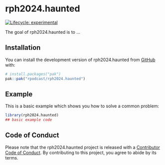 
# rph2024.haunted

<!-- badges: start -->
[![Lifecycle: experimental](https://img.shields.io/badge/lifecycle-experimental-orange.svg)](https://lifecycle.r-lib.org/articles/stages.html#experimental)
<!-- badges: end -->

The goal of rph2024.haunted is to ...

## Installation

You can install the development version of rph2024.haunted from [GitHub](https://github.com/) with:

``` r
# install.packages("pak")
pak::pak("rpodcast/rph2024.haunted")
```

## Example

This is a basic example which shows you how to solve a common problem:

``` r
library(rph2024.haunted)
## basic example code
```

## Code of Conduct

Please note that the rph2024.haunted project is released with a [Contributor Code of Conduct](https://contributor-covenant.org/version/2/1/CODE_OF_CONDUCT.html). By contributing to this project, you agree to abide by its terms.
